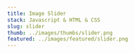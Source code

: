 ```yaml
---
title: Image Slider
stack: Javascript & HTML & CSS 
slug: slider
thumb: ../images/thumbs/slider.png
featured: ../images/featured/slider.png
---
```

